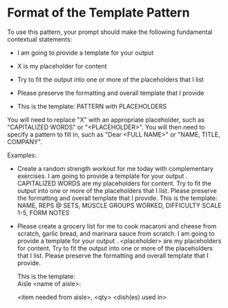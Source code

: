 # Format of the Template Pattern

To use this pattern, your prompt should make the following fundamental contextual statements:

- I am going to provide a template for your output

- X is my placeholder for content

- Try to fit the output into one or more of the placeholders that I list

- Please preserve the formatting and overall template that I provide

- This is the template: PATTERN with PLACEHOLDERS

You will need to replace "X" with an appropriate placeholder, such as "CAPITALIZED WORDS" or "\<PLACEHOLDER\>". You will then need to specify a pattern to fill in, such as "Dear \<FULL NAME\>" or "NAME, TITLE, COMPANY".

Examples:

- Create a random strength workout for me today with complementary exercises. I am going to provide a template for your output . CAPITALIZED WORDS are my placeholders for content. Try to fit the output into one or more of the placeholders that I list. Please preserve the formatting and overall template that I provide. This is the template: NAME, REPS @ SETS, MUSCLE GROUPS WORKED, DIFFICULTY SCALE 1-5, FORM NOTES

- Please create a grocery list for me to cook macaroni and cheese from scratch, garlic bread, and marinara sauce from scratch. I am going to provide a template for your output . \<placeholder\> are my placeholders for content. Try to fit the output into one or more of the placeholders that I list. Please preserve the formatting and overall template that I provide.

  This is the template:  
   Aisle \<name of aisle\>:

  \<item needed from aisle\>, \<qty\> \<dish(es) used in\>
